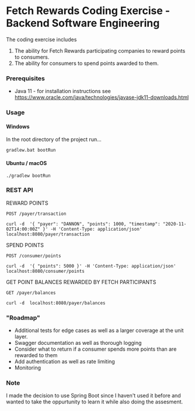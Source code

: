 # Fetch Rewards Coding Exercise - Backend Software Engineering

The coding exercise includes 
1. The ability for Fetch Rewards participating companies to reward points to consumers.
2. The ability for consumers to spend points awarded to them.

### Prerequisites

- Java 11 - for installation instructions see https://www.oracle.com/java/technologies/javase-jdk11-downloads.html

### Usage

#### Windows

In the root directory of the project run...
```
gradlew.bat bootRun
```

#### Ubuntu / macOS

```
./gradlew bootRun
```

### REST API

REWARD POINTS

`POST /payer/transaction`

```
curl -d  '{ "payer": "DANNON", "points": 1000, "timestamp": "2020-11-02T14:00:00Z" }' -H 'Content-Type: application/json' localhost:8080/payer/transaction
```

SPEND POINTS

`POST /consumer/points`

```
curl -d  '{ "points": 5000 }' -H 'Content-Type: application/json' localhost:8080/consumer/points
```

GET POINT BALANCES REWARDED BY FETCH PARTICIPANTS

`GET /payer/balances`

```
curl -d  localhost:8080/payer/balances
```

### "Roadmap" 

- Additional tests for edge cases as well as a larger coverage at the unit layer. 
- Swagger documentation as well as thorough logging
- Consider what to return if a consumer spends more points than are rewarded to them
- Add authentication as well as rate limiting
- Monitoring

### Note

I made the decision to use Spring Boot since I haven't used it before and wanted to take the oppurtunity to learn it while also doing the assesment. 
